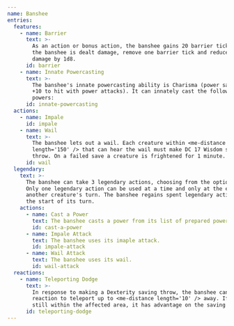 ```yaml
---
name: Banshee
entries:
  features:
    - name: Barrier
      text: >-
        As an action or bonus action, the banshee gains 20 barrier ticks. When
        the banshee is dealt damage, remove one barrier tick and reduce the
        damage by 1d8.
      id: barrier
    - name: Innate Powercasting
      text: >-
        The banshee's innate powercasting ability is Charisma (power save DC 18,
        +10 to hit with power attacks). It can innately cast the following
        powers:
      id: innate-powercasting
  actions:
    - name: Impale
      id: impale
    - name: Wail
      text: >-
        The banshee lets out a wail. Each creature within <me-distance
        length='150' /> that can hear the wail must make DC 17 Wisdom saving
        throw. On a failed save a creature is frightened for 1 minute.
      id: wail
  legendary:
    text: >-
      The banshee can take 3 legendary actions, choosing from the options below.
      Only one legendary action can be used at a time and only at the end of
      another creature's turn. The banshee regains spent legendary actions at
      the start of its turn.
    actions:
      - name: Cast a Power
        text: The banshee casts a power from its list of prepared powers, using a power slot as normal.
        id: cast-a-power
      - name: Impale Attack
        text: The banshee uses its imaple attack.
        id: impale-attack
      - name: Wail Attack
        text: The banshee uses its wail.
        id: wail-attack
  reactions:
    - name: Teleporting Dodge
      text: >-
        In response to making a Dexterity saving throw, the banshee can use its
        reaction to teleport up to <me-distance length='10' /> away. If it is
        still within the affected area, it has advantage on the saving throw.
      id: teleporting-dodge
---
```

